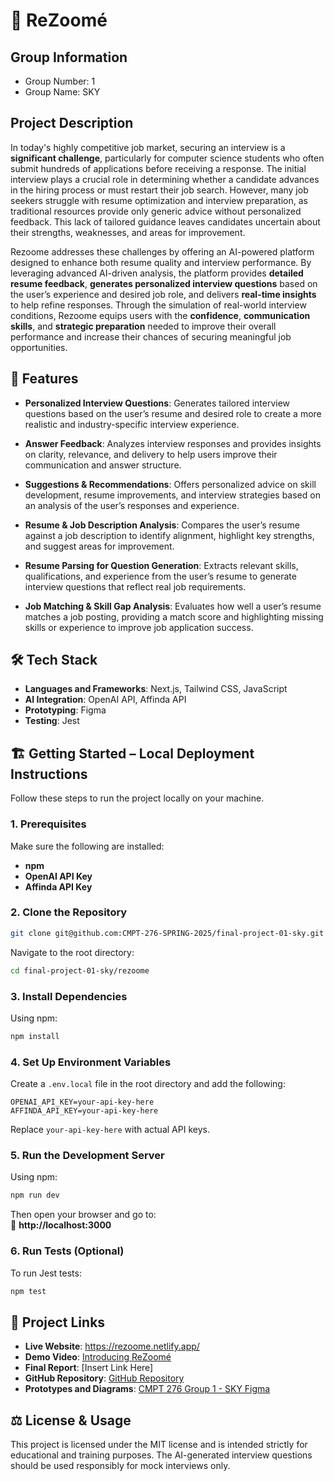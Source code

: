 # 📄 ReZoomé


## Group Information
- Group Number: 1
- Group Name: SKY


## Project Description
In today's highly competitive job market, securing an interview is a **significant challenge**, particularly for computer science students who often submit hundreds of applications before receiving a response. The initial interview plays a crucial role in determining whether a candidate advances in the hiring process or must restart their job search. However, many job seekers struggle with resume optimization and interview preparation, as traditional resources provide only generic advice without personalized feedback. This lack of tailored guidance leaves candidates uncertain about their strengths, weaknesses, and areas for improvement.

Rezoome addresses these challenges by offering an AI-powered platform designed to enhance both resume quality and interview performance. By leveraging advanced AI-driven analysis, the platform provides **detailed resume feedback**, **generates personalized interview questions** based on the user’s experience and desired job role, and delivers **real-time insights** to help refine responses. Through the simulation of real-world interview conditions, Rezoome equips users with the **confidence**, **communication skills**, and **strategic preparation** needed to improve their overall performance and increase their chances of securing meaningful job opportunities.



## 🌟 Features  
- **Personalized Interview Questions**: Generates tailored interview questions based on the user’s resume and desired role to create a more realistic and industry-specific interview experience.

- **Answer Feedback**: Analyzes interview responses and provides insights on clarity, relevance, and delivery to help users improve their communication and answer structure.

- **Suggestions & Recommendations**: Offers personalized advice on skill development, resume improvements, and interview strategies based on an analysis of the user’s responses and experience.

- **Resume & Job Description Analysis**: Compares the user’s resume against a job description to identify alignment, highlight key strengths, and suggest areas for improvement.

- **Resume Parsing for Question Generation**: Extracts relevant skills, qualifications, and experience from the user’s resume to generate interview questions that reflect real job requirements.

- **Job Matching & Skill Gap Analysis**: Evaluates how well a user’s resume matches a job posting, providing a match score and highlighting missing skills or experience to improve job application success.



## 🛠️ Tech Stack 
- **Languages and Frameworks**: Next.js, Tailwind CSS, JavaScript
- **AI Integration**: OpenAI API, Affinda API
- **Prototyping**: Figma
- **Testing**: Jest



## 🏗️ Getting Started – Local Deployment Instructions  
Follow these steps to run the project locally on your machine.  

### **1. Prerequisites**  
Make sure the following are installed:  
- **npm**  
- **OpenAI API Key**  
- **Affinda API Key**  

### **2. Clone the Repository**  
```bash
git clone git@github.com:CMPT-276-SPRING-2025/final-project-01-sky.git
```
Navigate to the root directory:
```bash
cd final-project-01-sky/rezoome
```

### **3. Install Dependencies**  
Using npm:  
```bash
npm install
```

### **4. Set Up Environment Variables**  
Create a `.env.local` file in the root directory and add the following:  
```env
OPENAI_API_KEY=your-api-key-here
AFFINDA_API_KEY=your-api-key-here
```
Replace `your-api-key-here` with actual API keys.  

### **5. Run the Development Server**  
Using npm:  
```bash
npm run dev
```
Then open your browser and go to:  
🔗 **http://localhost:3000**  

### **6. Run Tests (Optional)**  
To run Jest tests:  
```bash
npm test
```



## 🔗 Project Links  
- **Live Website**: https://rezoome.netlify.app/
- **Demo Video**: [Introducing ReZoomé](https://www.youtube.com/watch?v=tNU9Gm32i-0)  
- **Final Report**: [Insert Link Here]  
- **GitHub Repository**: [GitHub Repository](https://github.com/CMPT-276-SPRING-2025/final-project-01-sky)
- **Prototypes and Diagrams**: [CMPT 276 Group 1 - SKY Figma](https://www.figma.com/design/VvECWTu0Tr8u44wViVJaje/CMPT-276?node-id=0-1&t=eDInWjNuRpVoYhDD-1)


## ⚖️ License & Usage  
This project is licensed under the MIT license and is intended strictly for educational and training purposes. The AI-generated interview questions should be used responsibly for mock interviews only.

